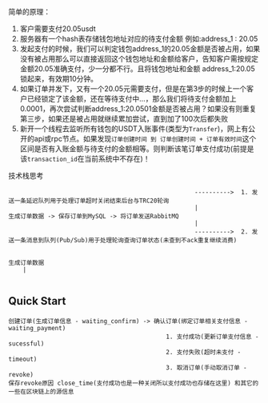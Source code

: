 简单的原理：

1. 客户需要支付20.05usdt
2. 服务器有一个hash表存储钱包地址对应的待支付金额 例如:address_1 : 20.05
3. 发起支付的时候，我们可以判定钱包address_1的20.05金额是否被占用，如果没有被占用那么可以直接返回这个钱包地址和金额给客户，告知客户需按规定金额20.05准确支付，少一分都不行。且将钱包地址和金额 address_1:20.05锁起来，有效期10分钟。
4. 如果订单并发下，又有一个20.05元需要支付，但是在第3步的时候上一个客户已经锁定了该金额，还在等待支付中...，那么我们将待支付金额加上0.0001，再次尝试判断address_1:20.0501金额是否被占用？如果没有则重复第三步，如果还是被占用就继续累加尝试，直到加了100次后都失败
5. 新开一个线程去监听所有钱包的USDT入账事件(类型为`Transfer`)，网上有公开的api或rpc节点。如果发现`订单创建时间 到 订单创建时间 + 订单有效时间`这个区间是否有入账金额与待支付的金额相等。则判断该笔订单支付成功(前提是该`transaction_id`在当前系统中不存在)！

技术栈思考

```
                                                    ---------->  1. 发送一条延迟队列用于处理订单超时关闭结束后台与TRC20轮询
                                                    |
生成订单数据 -> 保存订单到MySQL -> 将订单发送RabbitMQ     
                                                    |
                                                    ---------->  2. 发送一条消息到队列(Pub/Sub)用于处理轮询查询订单状态(未查到不ack重复继续消费)
                                                    
```
```
生成订单数据
    |
    
```

## Quick Start

```
创建订单(生成订单信息 - waiting_confirm) -> 确认订单(绑定订单相关支付信息 - waiting_payment)
                                            1. 支付成功(更新订单支付信息 - sucessful)
                                            2. 支付失败(超时未支付 - timeout)
                                            3. 取消订单(手动取消订单 - revoke)
保存revoke原因 close_time(支付成功也是一种关闭所以支付成功也存储在这里) 和其它的一些在区块链上的源信息                           
```